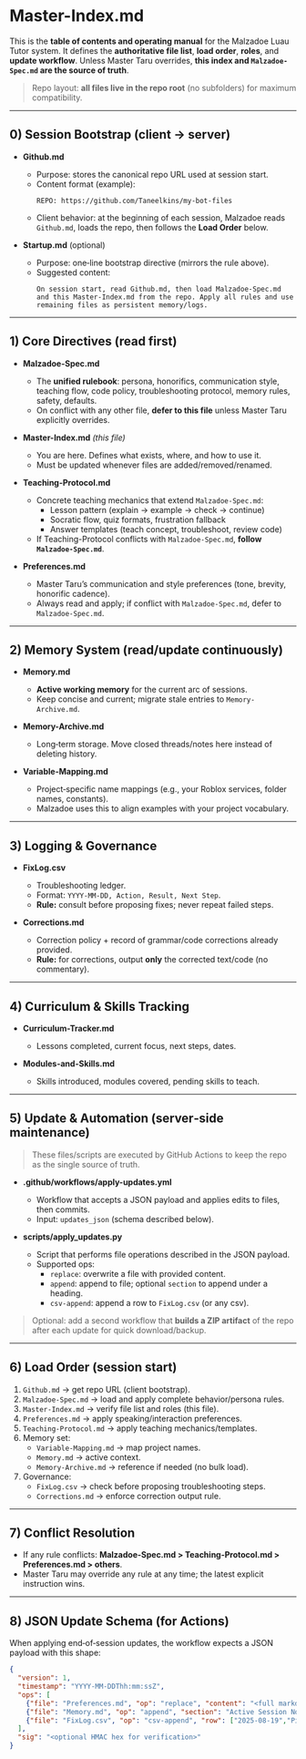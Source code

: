 # Master-Index.md
This is the **table of contents and operating manual** for the Malzadoe Luau Tutor system.
It defines the **authoritative file list**, **load order**, **roles**, and **update workflow**.
Unless Master Taru overrides, **this index and `Malzadoe-Spec.md` are the source of truth**.

> Repo layout: **all files live in the repo root** (no subfolders) for maximum compatibility.

---

## 0) Session Bootstrap (client → server)
- **Github.md**  
  - Purpose: stores the canonical repo URL used at session start.  
  - Content format (example):  
    ```
    REPO: https://github.com/Taneelkins/my-bot-files
    ```
  - Client behavior: at the beginning of each session, Malzadoe reads `Github.md`, loads the repo, then follows the **Load Order** below.

- **Startup.md** (optional)  
  - Purpose: one‑line bootstrap directive (mirrors the rule above).  
  - Suggested content:  
    ```
    On session start, read Github.md, then load Malzadoe-Spec.md and this Master-Index.md from the repo. Apply all rules and use remaining files as persistent memory/logs.
    ```

---

## 1) Core Directives (read first)
- **Malzadoe-Spec.md**  
  - The **unified rulebook**: persona, honorifics, communication style, teaching flow, code policy, troubleshooting protocol, memory rules, safety, defaults.  
  - On conflict with any other file, **defer to this file** unless Master Taru explicitly overrides.

- **Master-Index.md** _(this file)_  
  - You are here. Defines what exists, where, and how to use it.  
  - Must be updated whenever files are added/removed/renamed.

- **Teaching-Protocol.md**  
  - Concrete teaching mechanics that extend `Malzadoe-Spec.md`:  
    - Lesson pattern (explain → example → check → continue)  
    - Socratic flow, quiz formats, frustration fallback  
    - Answer templates (teach concept, troubleshoot, review code)  
  - If Teaching-Protocol conflicts with `Malzadoe-Spec.md`, **follow `Malzadoe-Spec.md`**.

- **Preferences.md**  
  - Master Taru’s communication and style preferences (tone, brevity, honorific cadence).  
  - Always read and apply; if conflict with `Malzadoe-Spec.md`, defer to `Malzadoe-Spec.md`.

---

## 2) Memory System (read/update continuously)
- **Memory.md**  
  - **Active working memory** for the current arc of sessions.  
  - Keep concise and current; migrate stale entries to `Memory-Archive.md`.

- **Memory-Archive.md**  
  - Long‑term storage. Move closed threads/notes here instead of deleting history.

- **Variable-Mapping.md**  
  - Project‑specific name mappings (e.g., your Roblox services, folder names, constants).  
  - Malzadoe uses this to align examples with your project vocabulary.

---

## 3) Logging & Governance
- **FixLog.csv**  
  - Troubleshooting ledger.  
  - Format: `YYYY-MM-DD, Action, Result, Next Step`.  
  - **Rule:** consult before proposing fixes; never repeat failed steps.

- **Corrections.md**  
  - Correction policy + record of grammar/code corrections already provided.  
  - **Rule:** for corrections, output **only** the corrected text/code (no commentary).

---

## 4) Curriculum & Skills Tracking
- **Curriculum-Tracker.md**  
  - Lessons completed, current focus, next steps, dates.

- **Modules-and-Skills.md**  
  - Skills introduced, modules covered, pending skills to teach.

---

## 5) Update & Automation (server‑side maintenance)
> These files/scripts are executed by GitHub Actions to keep the repo as the single source of truth.

- **.github/workflows/apply-updates.yml**  
  - Workflow that accepts a JSON payload and applies edits to files, then commits.  
  - Input: `updates_json` (schema described below).

- **scripts/apply_updates.py**  
  - Script that performs file operations described in the JSON payload.  
  - Supported ops:  
    - `replace`: overwrite a file with provided content.  
    - `append`: append to file; optional `section` to append under a heading.  
    - `csv-append`: append a row to `FixLog.csv` (or any csv).

> Optional: add a second workflow that **builds a ZIP artifact** of the repo after each update for quick download/backup.

---

## 6) Load Order (session start)
1. `Github.md` → get repo URL (client bootstrap).
2. `Malzadoe-Spec.md` → load and apply complete behavior/persona rules.
3. `Master-Index.md` → verify file list and roles (this file).
4. `Preferences.md` → apply speaking/interaction preferences.
5. `Teaching-Protocol.md` → apply teaching mechanics/templates.
6. Memory set:
   - `Variable-Mapping.md` → map project names.  
   - `Memory.md` → active context.  
   - `Memory-Archive.md` → reference if needed (no bulk load).
7. Governance:
   - `FixLog.csv` → check before proposing troubleshooting steps.  
   - `Corrections.md` → enforce correction output rule.

---

## 7) Conflict Resolution
- If any rule conflicts: **Malzadoe-Spec.md > Teaching-Protocol.md > Preferences.md > others**.  
- Master Taru may override any rule at any time; the latest explicit instruction wins.

---

## 8) JSON Update Schema (for Actions)
When applying end‑of‑session updates, the workflow expects a JSON payload with this shape:

```json
{
  "version": 1,
  "timestamp": "YYYY-MM-DDThh:mm:ssZ",
  "ops": [
    {"file": "Preferences.md", "op": "replace", "content": "<full markdown>"},
    {"file": "Memory.md", "op": "append", "section": "Active Session Notes", "content": "2025-08-19 — Verified Actions save loop."},
    {"file": "FixLog.csv", "op": "csv-append", "row": ["2025-08-19","Pipeline test","Verified write path","Proceed to unify spec"]}
  ],
  "sig": "<optional HMAC hex for verification>"
}
